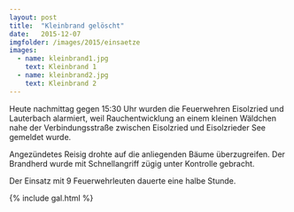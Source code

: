 ```yaml
---
layout: post
title:  "Kleinbrand gelöscht"
date:   2015-12-07
imgfolder: /images/2015/einsaetze
images:
  - name: kleinbrand1.jpg
    text: Kleinbrand 1
  - name: kleinbrand2.jpg
    text: Kleinbrand 2
---
```


Heute nachmittag gegen 15:30 Uhr wurden die Feuerwehren Eisolzried und Lauterbach alarmiert, weil Rauchentwicklung an einem kleinen Wäldchen nahe der Verbindungsstraße zwischen Eisolzried und Eisolzrieder See gemeldet wurde.

Angezündetes Reisig drohte auf die anliegenden Bäume überzugreifen. Der Brandherd wurde mit Schnellangriff zügig unter Kontrolle gebracht. 

Der Einsatz mit 9 Feuerwehrleuten dauerte eine halbe Stunde.

{% include gal.html %}


